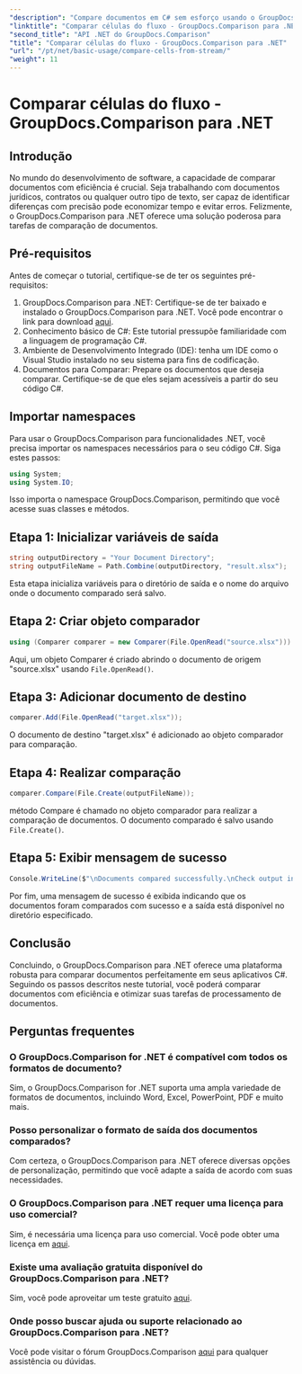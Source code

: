 ```yaml
---
"description": "Compare documentos em C# sem esforço usando o GroupDocs.Comparison para .NET. Simplifique suas tarefas de processamento de documentos com facilidade."
"linktitle": "Comparar células do fluxo - GroupDocs.Comparison para .NET"
"second_title": "API .NET do GroupDocs.Comparison"
"title": "Comparar células do fluxo - GroupDocs.Comparison para .NET"
"url": "/pt/net/basic-usage/compare-cells-from-stream/"
"weight": 11
---
```


# Comparar células do fluxo - GroupDocs.Comparison para .NET

## Introdução
No mundo do desenvolvimento de software, a capacidade de comparar documentos com eficiência é crucial. Seja trabalhando com documentos jurídicos, contratos ou qualquer outro tipo de texto, ser capaz de identificar diferenças com precisão pode economizar tempo e evitar erros. Felizmente, o GroupDocs.Comparison para .NET oferece uma solução poderosa para tarefas de comparação de documentos.
## Pré-requisitos
Antes de começar o tutorial, certifique-se de ter os seguintes pré-requisitos:
1. GroupDocs.Comparison para .NET: Certifique-se de ter baixado e instalado o GroupDocs.Comparison para .NET. Você pode encontrar o link para download [aqui](https://releases.groupdocs.com/comparison/net/).
2. Conhecimento básico de C#: Este tutorial pressupõe familiaridade com a linguagem de programação C#.
3. Ambiente de Desenvolvimento Integrado (IDE): tenha um IDE como o Visual Studio instalado no seu sistema para fins de codificação.
4. Documentos para Comparar: Prepare os documentos que deseja comparar. Certifique-se de que eles sejam acessíveis a partir do seu código C#.

## Importar namespaces
Para usar o GroupDocs.Comparison para funcionalidades .NET, você precisa importar os namespaces necessários para o seu código C#. Siga estes passos:

```csharp
using System;
using System.IO;
```
Isso importa o namespace GroupDocs.Comparison, permitindo que você acesse suas classes e métodos.

## Etapa 1: Inicializar variáveis de saída
```csharp
string outputDirectory = "Your Document Directory";
string outputFileName = Path.Combine(outputDirectory, "result.xlsx");
```
Esta etapa inicializa variáveis para o diretório de saída e o nome do arquivo onde o documento comparado será salvo.
## Etapa 2: Criar objeto comparador
```csharp
using (Comparer comparer = new Comparer(File.OpenRead("source.xlsx")))
```
Aqui, um objeto Comparer é criado abrindo o documento de origem "source.xlsx" usando `File.OpenRead()`.
## Etapa 3: Adicionar documento de destino
```csharp
comparer.Add(File.OpenRead("target.xlsx"));
```
O documento de destino "target.xlsx" é adicionado ao objeto comparador para comparação.
## Etapa 4: Realizar comparação
```csharp
comparer.Compare(File.Create(outputFileName));
```
método Compare é chamado no objeto comparador para realizar a comparação de documentos. O documento comparado é salvo usando `File.Create()`.
## Etapa 5: Exibir mensagem de sucesso
```csharp
Console.WriteLine($"\nDocuments compared successfully.\nCheck output in {outputDirectory}.");
```
Por fim, uma mensagem de sucesso é exibida indicando que os documentos foram comparados com sucesso e a saída está disponível no diretório especificado.

## Conclusão
Concluindo, o GroupDocs.Comparison para .NET oferece uma plataforma robusta para comparar documentos perfeitamente em seus aplicativos C#. Seguindo os passos descritos neste tutorial, você poderá comparar documentos com eficiência e otimizar suas tarefas de processamento de documentos.
## Perguntas frequentes
### O GroupDocs.Comparison for .NET é compatível com todos os formatos de documento?
Sim, o GroupDocs.Comparison for .NET suporta uma ampla variedade de formatos de documentos, incluindo Word, Excel, PowerPoint, PDF e muito mais.
### Posso personalizar o formato de saída dos documentos comparados?
Com certeza, o GroupDocs.Comparison para .NET oferece diversas opções de personalização, permitindo que você adapte a saída de acordo com suas necessidades.
### O GroupDocs.Comparison para .NET requer uma licença para uso comercial?
Sim, é necessária uma licença para uso comercial. Você pode obter uma licença em [aqui](https://purchase.groupdocs.com/buy).
### Existe uma avaliação gratuita disponível do GroupDocs.Comparison para .NET?
Sim, você pode aproveitar um teste gratuito [aqui](https://releases.groupdocs.com/).
### Onde posso buscar ajuda ou suporte relacionado ao GroupDocs.Comparison para .NET?
Você pode visitar o fórum GroupDocs.Comparison [aqui](https://forum.groupdocs.com/c/comparison/12) para qualquer assistência ou dúvidas.